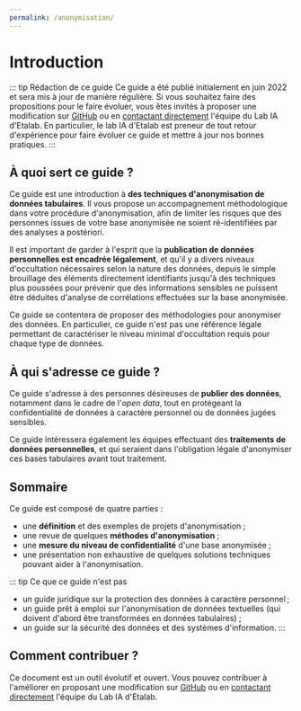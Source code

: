 ```yaml
---
permalink: /anonymisation/
---
```


# Introduction

::: tip Rédaction de ce guide
Ce guide a été publié initialement en juin 2022 et sera mis à jour de manière régulière. 
Si vous souhaitez faire des propositions pour le faire évoluer, vous êtes invités à proposer une modification sur [GitHub](https://github.com/etalab/guides.etalab.gouv.fr/edit/master/pseudonymisation/) ou en [contactant directement](mailto:lab-ia@data.gouv.fr) l'équipe du Lab IA d'Etalab. 
En particulier, le lab IA d'Etalab est preneur de tout retour d'expérience pour faire évoluer ce guide et mettre à jour nos bonnes pratiques.
:::

## À quoi sert ce guide ?

Ce guide est une introduction à <b>des techniques d'anonymisation de données tabulaires</b>. Il vous propose un accompagnement méthodologique dans votre procédure d'anonymisation, afin de limiter les risques que des personnes issues de votre base anonymisée ne soient ré-identifiées par des analyses a postériori.

Il est important de garder à l'esprit que la <b>publication de données personnelles est encadrée légalement</b>, et qu'il y a divers niveaux d'occultation nécessaires selon la nature des données, depuis le simple brouillage des éléments directement identifiants jusqu'à des techniques plus poussées pour prévenir que des informations sensibles ne puissent être déduites d'analyse de corrélations effectuées sur la base anonymisée. 

Ce guide se contentera de proposer des méthodologies pour anonymiser des données. En particulier, ce guide n'est pas une référence légale permettant de caractériser le niveau minimal d'occultation requis pour chaque type de données.

## À qui s'adresse ce guide ?

Ce guide s'adresse à des personnes désireuses de <b>publier des données</b>, notamment dans le cadre de l'_open data_, tout en protégeant la confidentialité de données à caractère personnel ou de données jugées sensibles.

Ce guide intéressera également les équipes effectuant des <b>traitements de données personnelles</b>, et qui seraient dans l'obligation légale d'anonymiser ces bases tabulaires avant tout traitement.

## Sommaire

Ce guide est composé de quatre parties :
- une <b>définition</b> et des exemples de projets d'anonymisation ;
- une revue de quelques <b>méthodes d'anonymisation</b> ;
- une <b>mesure du niveau de confidentialité</b> d'une base anonymisée ;
- une présentation non exhaustive de quelques solutions techniques pouvant aider à l'anonymisation.

::: tip Ce que ce guide n'est pas
- un guide juridique sur la protection des données à caractère personnel ;
- un guide prêt à emploi sur l'anonymisation de données textuelles (qui doivent d'abord être transformées en données tabulaires) ;
- un guide sur la sécurité des données et des systèmes d'information.
:::

## Comment contribuer ?

Ce document est un outil évolutif et ouvert. Vous pouvez contribuer à l'améliorer en proposant une modification sur [GitHub](https://github.com/etalab/guides.etalab.gouv.fr/edit/master/anonymisation/) ou en [contactant directement](mailto:lab-ia@data.gouv.fr) l'équipe du Lab IA d'Etalab. 
